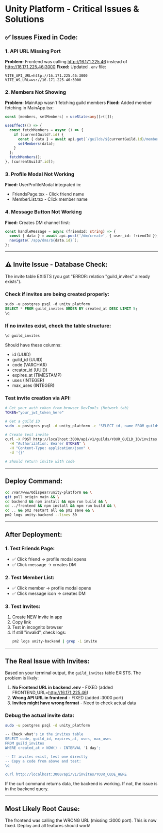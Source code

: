 # Unity Platform - Critical Issues & Solutions

## ✅ Issues Fixed in Code:

### 1. **API URL Missing Port**
**Problem:** Frontend was calling http://16.171.225.46 instead of http://16.171.225.46:3000
**Fixed:** Updated `.env` file:
```
VITE_API_URL=http://16.171.225.46:3000
VITE_WS_URL=ws://16.171.225.46:3000
```

### 2. **Members Not Showing**
**Problem:** MainApp wasn't fetching guild members
**Fixed:** Added member fetching in MainApp.tsx:
```typescript
const [members, setMembers] = useState<any[]>([]);

useEffect(() => {
  const fetchMembers = async () => {
    if (currentGuild?.id) {
      const { data } = await api.get(`/guilds/${currentGuild.id}/members`);
      setMembers(data);
    }
  };
  fetchMembers();
}, [currentGuild?.id]);
```

### 3. **Profile Modal Not Working**
**Fixed:** UserProfileModal integrated in:
- FriendsPage.tsx - Click friend name
- MemberList.tsx - Click member name

### 4. **Message Button Not Working**
**Fixed:** Creates DM channel first:
```typescript
const handleMessage = async (friendId: string) => {
  const { data } = await api.post('/dm/create', { user_id: friendId });
  navigate(`/app/dms/${data.id}`);
};
```

---

## ⚠️ Invite Issue - Database Check:

The invite table EXISTS (you got "ERROR: relation "guild_invites" already exists").

### Check if invites are being created properly:

```sql
sudo -u postgres psql -d unity_platform
SELECT * FROM guild_invites ORDER BY created_at DESC LIMIT 5;
\q
```

### If no invites exist, check the table structure:

```sql
\d guild_invites
```

Should have these columns:
- id (UUID)
- guild_id (UUID)
- code (VARCHAR)
- creator_id (UUID)
- expires_at (TIMESTAMP)
- uses (INTEGER)
- max_uses (INTEGER)

### Test invite creation via API:

```bash
# Get your auth token from browser DevTools (Network tab)
TOKEN="your_jwt_token_here"

# Get a guild ID
sudo -u postgres psql -d unity_platform -c "SELECT id, name FROM guilds LIMIT 1;"

# Create test invite
curl -X POST http://localhost:3000/api/v1/guilds/YOUR_GUILD_ID/invites \
  -H "Authorization: Bearer $TOKEN" \
  -H "Content-Type: application/json" \
  -d '{}'

# Should return invite with code
```

---

## Deploy Command:

```bash
cd /var/www/Odispear/unity-platform && \
git pull origin main && \
cd backend && npm install && npm run build && \
cd ../frontend && npm install && npm run build && \
cd .. && pm2 restart all && pm2 save && \
pm2 logs unity-backend --lines 30
```

---

## After Deployment:

### 1. Test Friends Page:
- ✅ Click friend → profile modal opens
- ✅ Click message → creates DM

### 2. Test Member List:
- ✅ Click member → profile modal opens  
- ✅ Click message icon → creates DM

### 3. Test Invites:
1. Create NEW invite in app
2. Copy link
3. Test in incognito browser
4. If still "invalid", check logs:
   ```bash
   pm2 logs unity-backend | grep -i invite
   ```

---

## The Real Issue with Invites:

Based on your terminal output, the `guild_invites` table EXISTS. The problem is likely:

1. **No Frontend URL in backend .env** - FIXED (added FRONTEND_URL=http://16.171.225.46)
2. **Wrong API URL in frontend** - FIXED (added :3000 port)
3. **Invites might have wrong format** - Need to check actual data

### Debug the actual invite data:

```bash
sudo -u postgres psql -d unity_platform

-- Check what's in the invites table
SELECT code, guild_id, expires_at, uses, max_uses 
FROM guild_invites 
WHERE created_at > NOW() - INTERVAL '1 day';

-- If invites exist, test one directly
-- Copy a code from above and test:
\q

curl http://localhost:3000/api/v1/invites/YOUR_CODE_HERE
```

If the curl command returns data, the backend is working. If not, the issue is in the backend query.

---

## Most Likely Root Cause:

The frontend was calling the WRONG URL (missing :3000 port). This is now fixed.
Deploy and all features should work!
